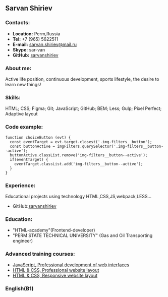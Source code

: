 ## Sarvan Shiriev
### Contacts:
- **Location:** Perm,Russia
- **Tel:** +7 (965) 5622511
- **E-mail:** sarvan.shiriev@mail.ru
- **Skype:** sar-van
- **GitHub:** [sarvanshiriev](http://github.com/sarvanshiriev)
### About me: 
Active life position, continuous development, sports lifestyle, the desire to learn new things!

### Skills:
HTML; CSS; Figma; Git; JavaScript; GitHub; BEM; Less; Gulp; Pixel Perfect; Adaptive layout

### Code example:
```
function choiceButton (evt) {
  const eventTarget = evt.target.closest('.img-filters__button');
  const buttonActive = imgFilters.querySelector('.img-filters__button--active');
  buttonActive.classList.remove('img-filters__button--active');
  if(eventTarget) {
    eventTarget.classList.add('img-filters__button--active');
  }
}
```

### Experience:
Educational projects using technology HTML,CSS,JS,webpack,LESS...
- GitHub:[sarvanshiriev](http://github.com/sarvanshiriev)

### Education:
- "HTML-academy"(Frontend-developer)
- "PERM STATE TECHNICAL UNIVERSITY" (Gas and Oil Transporting engineer)

### Advanced training courses:
- [JavaScript, Professional development of web interfaces](https://drive.google.com/file/d/1R2HXA4vSTYVadXdV_kk9poD1lMgdcqcb/view)
- [HTML & CSS, Professional website layout](https://drive.google.com/file/d/1E6m3u1e1VAzcjejIaa50RA36jtG6EcNt/view)
- [HTML & CSS, Responsive website layout](https://drive.google.com/file/d/1McteYe5-WWobmR0H6-LnHnhxDnTWXhbI/view)

### English(B1)